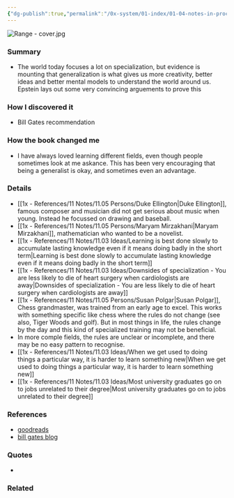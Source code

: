 ```yaml
---
{"dg-publish":true,"permalink":"/0x-system/01-index/01-04-notes-in-process/range-why-generalists-triumph-in-a-specialized-world-david-epstein/","title":"Range - Why Generalists Triumph in a Specialized World - David Epstein","dgShowBacklinks":false}
---
```


![Range - cover.jpg](/img/user/0x%20-%20System/01%20Index/01.04%20Notes%20in%20process/Range%20-%20cover.jpg)
### Summary
- The world today focuses a lot on specialization, but evidence is mounting that generalization is what gives us more creativity, better ideas and better mental models to understand the world around us. Epstein lays out some very convincing arguements to prove this

### How I discovered it
- Bill Gates recommendation

### How the book changed me
- I have always loved learning different fields, even though people sometimes look at me askance. This has been very encouraging that being a generalist is okay, and sometimes even an advantage.

### Details
- [[1x - References/11 Notes/11.05 Persons/Duke Ellington\|Duke Ellington]], famous composer and musician did not get serious about music when young. Instead he focussed on drawing and baseball.
- [[1x - References/11 Notes/11.05 Persons/Maryam Mirzakhani\|Maryam Mirzakhani]], mathematician who wanted to be a novelist.
- [[1x - References/11 Notes/11.03 Ideas/Learning is best done slowly to accumulate lasting knowledge even if it means doing badly in the short term\|Learning is best done slowly to accumulate lasting knowledge even if it means doing badly in the short term]]
- [[1x - References/11 Notes/11.03 Ideas/Downsides of specialization - You are less likely to die of heart surgery when cardiologists are away\|Downsides of specialization - You are less likely to die of heart surgery when cardiologists are away]]
- [[1x - References/11 Notes/11.05 Persons/Susan Polgar\|Susan Polgar]], Chess grandmaster, was trained from an early age to excel. This works with something specific like chess where the rules do not change (see also, Tiger Woods and golf). But in most things in life, the rules change by the day and this kind of specialized training may not be beneficial.
- In more comple fields, the rules are unclear or incomplete, and there may be no easy pattern to recognise.
- [[1x - References/11 Notes/11.03 Ideas/When we get used to doing things a particular way, it is harder to learn something new\|When we get used to doing things a particular way, it is harder to learn something new]]
- [[1x - References/11 Notes/11.03 Ideas/Most university graduates go on to jobs unrelated to their degree\|Most university graduates go on to jobs unrelated to their degree]]

### References
- [goodreads](https://www.goodreads.com/book/show/41795733-range)
- [bill gates blog](https://www.gatesnotes.com/Range)

### Quotes
- 

### Related

